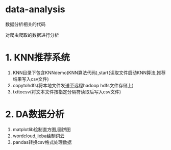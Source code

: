 # data-analysis
数据分析相关的代码

对爬虫爬取的数据进行分析
# 1. KNN推荐系统
1. KNN目录下包含KNNdemo(KNN算法代码),start(读取文件启动KNN算法,推荐结果写入csv文件)
2. copytohdfs(将本地文件发送至远程hadoop hdfs文件存储上)
3. txttocsv(将文本文件按指定分隔符读取后写入csv文件)
# 2. DA数据分析
1. matplotlib绘制直方图,圆饼图
2. wordcloud,jieba绘制词云
3. pandas转换csv格式处理数据
